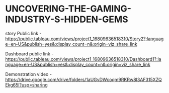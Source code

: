 # UNCOVERING-THE-GAMING-INDUSTRY-S-HIDDEN-GEMS

story Public link - https://public.tableau.com/views/project1_16809636518310/Story2?:language=en-US&publish=yes&:display_count=n&:origin=viz_share_link

Dashboard public link - https://public.tableau.com/views/project1_16809636518310/Dashboard1?:language=en-US&publish=yes&:display_count=n&:origin=viz_share_link

Demonstration video - https://drive.google.com/drive/folders/1aUGvDWcoqm9RKRw8I3AF315XZQEkg65l?usp=sharing
